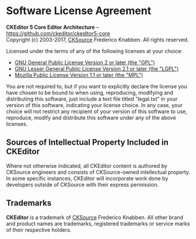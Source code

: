 Software License Agreement
==========================

**CKEditor 5 Core Editor Architecture** – https://github.com/ckeditor/ckeditor5-core <br>
Copyright (c) 2003-2017, [CKSource](http://cksource.com) Frederico Knabben. All rights reserved.

Licensed under the terms of any of the following licenses at your choice:

* [GNU General Public License Version 2 or later (the "GPL")](http://www.gnu.org/licenses/gpl.html)
* [GNU Lesser General Public License Version 2.1 or later (the "LGPL")](http://www.gnu.org/licenses/lgpl.html)
* [Mozilla Public License Version 1.1 or later (the "MPL")](http://www.mozilla.org/MPL/MPL-1.1.html)

You are not required to, but if you want to explicitly declare the license you have chosen to be bound to when using, reproducing, modifying and distributing this software, just include a text file titled "legal.txt" in your version of this software, indicating your license choice. In any case, your choice will not restrict any recipient of your version of this software to use, reproduce, modify and distribute this software under any of the above licenses.

Sources of Intellectual Property Included in CKEditor
-----------------------------------------------------

Where not otherwise indicated, all CKEditor content is authored by CKSource engineers and consists of CKSource-owned intellectual property. In some specific instances, CKEditor will incorporate work done by developers outside of CKSource with their express permission.

Trademarks
----------

**CKEditor** is a trademark of [CKSource](http://cksource.com) Frederico Knabben. All other brand and product names are trademarks, registered trademarks or service marks of their respective holders.
